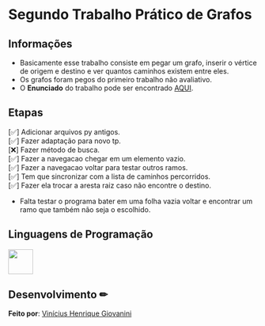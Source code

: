 # Segundo Trabalho Prático de Grafos  

## Informações

- Basicamente esse trabalho consiste em pegar um grafo, inserir o vértice de origem e destino e ver quantos caminhos existem entre eles.  
- Os grafos foram pegos do primeiro trabalho não avaliativo.  
- O **Enunciado** do trabalho pode ser encontrado [AQUI](doc/tgc-cc-tp02-2022-02.pdf).  

## Etapas

[✅] Adicionar arquivos py antigos.  
[✅] Fazer adaptação para novo tp.    
[❌] Fazer método de busca.  
  [✅] Fazer a navegacao chegar em um elemento vazio.  
  [✅] Fazer a navegacao voltar para testar outros ramos.  
    [✅] Tem que sincronizar com a lista de caminhos percorridos.  
  [✅] Fazer ela trocar a aresta raiz caso não encontre o destino.  

- Falta testar o programa bater em uma folha vazia voltar e encontrar um ramo que também não seja o escolhido.  
## Linguagens de Programação

<img src="https://cdn.jsdelivr.net/gh/devicons/devicon/icons/python/python-original.svg" width="50px"/>

## Desenvolvimento ✏

**Feito por**: [Vinícius Henrique Giovanini](https://github.com/viniciushgiovanini)